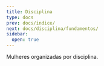```yaml
---
title: Disciplina
type: docs
prev: docs/indice/
next: docs/disciplina/fundamentos/
sidebar:
  open: true
---
```


Mulheres organizadas por disciplina.
